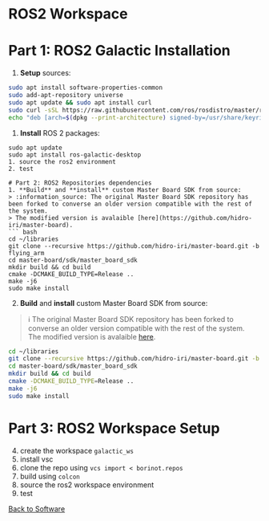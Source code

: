 # ROS2 Workspace

# Part 1: ROS2 Galactic Installation
1. **Setup** sources:
``` bash
sudo apt install software-properties-common
sudo add-apt-repository universe
sudo apt update && sudo apt install curl
sudo curl -sSL https://raw.githubusercontent.com/ros/rosdistro/master/ros.key -o /usr/share/keyrings/ros-archive-keyring.gpg
echo "deb [arch=$(dpkg --print-architecture) signed-by=/usr/share/keyrings/ros-archive-keyring.gpg] http://packages.ros.org/ros2/ubuntu $(. /etc/os-release && echo $UBUNTU_CODENAME) main" | sudo tee /etc/apt/sources.list.d/ros2.list > /dev/null
```

1. **Install** ROS 2 packages:
```
sudo apt update
sudo apt install ros-galactic-desktop
1. source the ros2 environment
2. test

# Part 2: ROS2 Repositories dependencies
1. **Build** and **install** custom Master Board SDK from source:
> :information_source: The original Master Board SDK repository has been forked to converse an older version compatible with the rest of the system.  
> The modified version is avalaible [here](https://github.com/hidro-iri/master-board).
``` bash
cd ~/libraries
git clone --recursive https://github.com/hidro-iri/master-board.git -b flying_arm
cd master-board/sdk/master_board_sdk
mkdir build && cd build
cmake -DCMAKE_BUILD_TYPE=Release ..
make -j6
sudo make install
```
2. **Build** and **install** custom Master Board SDK from source:
> :information_source: The original Master Board SDK repository has been forked to converse an older version compatible with the rest of the system.  
> The modified version is avalaible [here](https://github.com/hidro-iri/master-board).
``` bash
cd ~/libraries
git clone --recursive https://github.com/hidro-iri/master-board.git -b flying_arm
cd master-board/sdk/master_board_sdk
mkdir build && cd build
cmake -DCMAKE_BUILD_TYPE=Release ..
make -j6
sudo make install
```
# Part 3: ROS2 Workspace Setup
4. create the workspace `galactic_ws`
5. install vsc
6. clone the repo using `vcs import < borinot.repos`
7. build using `colcon`
8. source the ros2 workspace environment
9. test

[Back to Software](README.md)